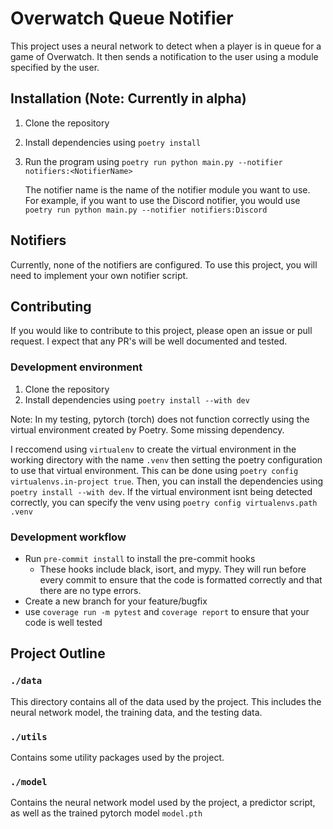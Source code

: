 # Overwatch Queue Notifier
This project uses a neural network to detect when a player is in queue for a game of Overwatch. It then sends a notification to the user using a module specified by the user.

## Installation (Note: Currently in alpha)
1. Clone the repository
2. Install dependencies using `poetry install`
3. Run the program using `poetry run python main.py --notifier notifiers:<NotifierName>`

    The notifier name is the name of the notifier module you want to use. For example, if you want to use the Discord notifier, you would use `poetry run python main.py --notifier notifiers:Discord`

## Notifiers
Currently, none of the notifiers are configured. To use this project, you will need to implement your own notifier script.

## Contributing
If you would like to contribute to this project, please open an issue or pull request. I expect that any PR's will be well documented and tested.

### Development environment
1. Clone the repository
2. Install dependencies using `poetry install --with dev`

Note: In my testing, pytorch (torch) does not function correctly using the virtual environment created by Poetry. Some missing dependency. 

I reccomend using `virtualenv` to create the virtual environment in the working directory with the name `.venv` then setting the poetry configuration to use that virtual environment. This can be done using `poetry config virtualenvs.in-project true`. Then, you can install the dependencies using `poetry install --with dev`. If the virtual environment isnt being detected correctly, you can specify the venv using `poetry config virtualenvs.path .venv`

### Development workflow
- Run `pre-commit install` to install the pre-commit hooks
    - These hooks include black, isort, and mypy. They will run before every commit to ensure that the code is formatted correctly and that there are no type errors.
- Create a new branch for your feature/bugfix
- use `coverage run -m pytest` and `coverage report` to ensure that your code is well tested


## Project Outline
### `./data`
This directory contains all of the data used by the project. This includes the neural network model, the training data, and the testing data.

### `./utils`
Contains some utility packages used by the project.

### `./model`
Contains the neural network model used by the project, a predictor script, as well as the trained pytorch model `model.pth`



